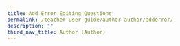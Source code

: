 ```yaml
---
title: Add Error Editing Questions
permalink: /teacher-user-guide/author-author/adderror/
description: ""
third_nav_title: Author (Author)
---
```

